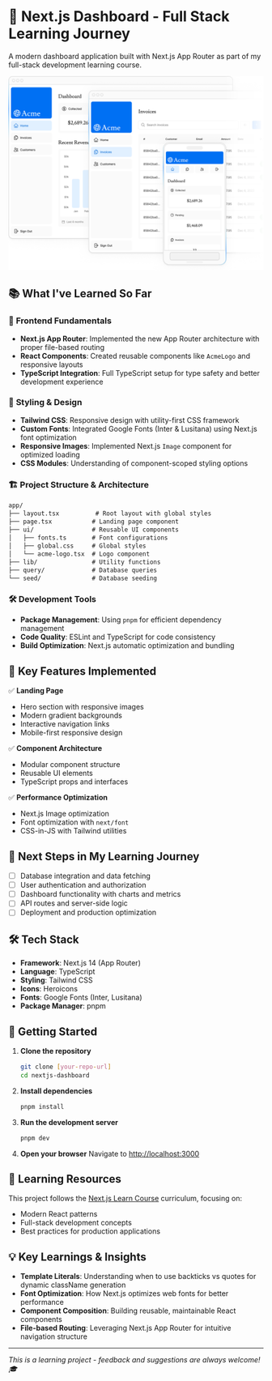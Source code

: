 # 🚀 Next.js Dashboard - Full Stack Learning Journey

A modern dashboard application built with Next.js App Router as part of my full-stack development learning course.

![Dashboard Preview](public/hero-desktop.png)

## 📚 What I've Learned So Far

### 🎨 **Frontend Fundamentals**
- **Next.js App Router**: Implemented the new App Router architecture with proper file-based routing
- **React Components**: Created reusable components like `AcmeLogo` and responsive layouts
- **TypeScript Integration**: Full TypeScript setup for type safety and better development experience

### 🎯 **Styling & Design**
- **Tailwind CSS**: Responsive design with utility-first CSS framework
- **Custom Fonts**: Integrated Google Fonts (Inter & Lusitana) using Next.js font optimization
- **Responsive Images**: Implemented Next.js `Image` component for optimized loading
- **CSS Modules**: Understanding of component-scoped styling options

### 🏗️ **Project Structure & Architecture**
```
app/
├── layout.tsx          # Root layout with global styles
├── page.tsx           # Landing page component
├── ui/                # Reusable UI components
│   ├── fonts.ts       # Font configurations
│   ├── global.css     # Global styles
│   └── acme-logo.tsx  # Logo component
├── lib/               # Utility functions
├── query/             # Database queries
└── seed/              # Database seeding
```

### 🛠️ **Development Tools**
- **Package Management**: Using `pnpm` for efficient dependency management
- **Code Quality**: ESLint and TypeScript for code consistency
- **Build Optimization**: Next.js automatic optimization and bundling

## 🌟 **Key Features Implemented**

✅ **Landing Page**
- Hero section with responsive images
- Modern gradient backgrounds
- Interactive navigation links
- Mobile-first responsive design

✅ **Component Architecture**
- Modular component structure
- Reusable UI elements
- TypeScript props and interfaces

✅ **Performance Optimization**
- Next.js Image optimization
- Font optimization with `next/font`
- CSS-in-JS with Tailwind utilities

## 🚧 **Next Steps in My Learning Journey**

- [ ] Database integration and data fetching
- [ ] User authentication and authorization
- [ ] Dashboard functionality with charts and metrics
- [ ] API routes and server-side logic
- [ ] Deployment and production optimization

## 🛠️ **Tech Stack**

- **Framework**: Next.js 14 (App Router)
- **Language**: TypeScript
- **Styling**: Tailwind CSS
- **Icons**: Heroicons
- **Fonts**: Google Fonts (Inter, Lusitana)
- **Package Manager**: pnpm

## 🚀 **Getting Started**

1. **Clone the repository**
   ```bash
   git clone [your-repo-url]
   cd nextjs-dashboard
   ```

2. **Install dependencies**
   ```bash
   pnpm install
   ```

3. **Run the development server**
   ```bash
   pnpm dev
   ```

4. **Open your browser**
   Navigate to [http://localhost:3000](http://localhost:3000)

## 📖 **Learning Resources**

This project follows the [Next.js Learn Course](https://nextjs.org/learn) curriculum, focusing on:
- Modern React patterns
- Full-stack development concepts
- Best practices for production applications

## 💡 **Key Learnings & Insights**

- **Template Literals**: Understanding when to use backticks vs quotes for dynamic className generation
- **Font Optimization**: How Next.js optimizes web fonts for better performance
- **Component Composition**: Building reusable, maintainable React components
- **File-based Routing**: Leveraging Next.js App Router for intuitive navigation structure

---

*This is a learning project - feedback and suggestions are always welcome! 🎓*